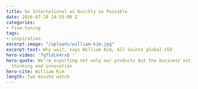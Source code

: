 ```yaml
---
title: Go International as Quickly as Possible
date: 2016-07-18 14:53:00 Z
categories:
- fine-tuning
tags:
- inspiration
excerpt-image: "/uploads/william-kim.jpg"
excerpt-text: Why wait, says William Kim, All Saints global CEO
hero-video: '7qTIdLk4rxQ '
hero-quote: We’re exporting not only our products but the business notion of design
  thinking and innovation
hero-cite: William Kim
length: Two minute watch
---
```


